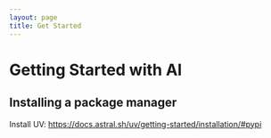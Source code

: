 ```yaml
---
layout: page
title: Get Started
---
```


# Getting Started with AI

## Installing a package manager

Install UV: https://docs.astral.sh/uv/getting-started/installation/#pypi

